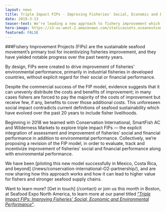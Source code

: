 ```yaml
---
layout: news
title: Triple Impact FIPs - Improving Fisheries' Social, Economic and Environmental Performance
date: 2019-3-13
teaser-text: We’re leading a new approach to fishery improvement which provides better incentives and value for fisheries and helps strengthen and lower the risk for sustainable seafood supply.
hero-image: https://s3-us-west-2.amazonaws.com/staticassets.oceanoutcomes.org/hero+photos/funding-facility-hero.jpg
featured: FALSE
---
```

###Fishery Improvement Projects (FIPs) are the sustainable seafood movement’s primary tool for incentivizing fisheries improvement, and they have yielded notable progress over the past twenty years.

By design, FIPs were created to drive improvement of fisheries’ environmental performance, primarily in industrial fisheries in developed countries, without explicit regard for their social or financial performance.

Despite the commercial success of the FIP model, evidence suggests that it can unevenly distribute the costs and benefits of improvement; in many cases fishers are forced to pay the majority of the costs of improvement but receive few, if any, benefits to cover those additional costs. This unforeseen social impact contradicts current definitions of seafood sustainability which have evolved over the past 20 years to include fisher livelihoods.

Beginning in 2018 we teamed with Conservation International, SmartFish AC and Wilderness Markets to explore triple impact FIPs — the explicit integration of assessment and improvement of fisheries’ social and financial performance in addition to environmental performance. Collectively, we’re proposing a revision of the FIP model, in order to evaluate, track and incentivize improvement of fisheries’ social and financial performance along with environmental performance.

We have been [piloting this new model successfully in Mexico, Costa Rica, and beyond] (/news/conservation-international-O2-partnership/), and are now sharing how this approach works and how it can lead to higher value for fishers and stronger seafood supply chains.

Want to learn more? [Get in touch] (/contact) or join us this month in Boston, at Seafood Expo North America, to learn more at our panel titled <a href="https://www.seafoodexpo.com/north-america/session/triple-impact-fips-finding-and-capturing-value-to-accelerate-fisheries-improvement/" target="_blank">“*Triple Impact FIPs: Improving Fisheries’ Social, Economic and Environmental Performance*"</a>.
